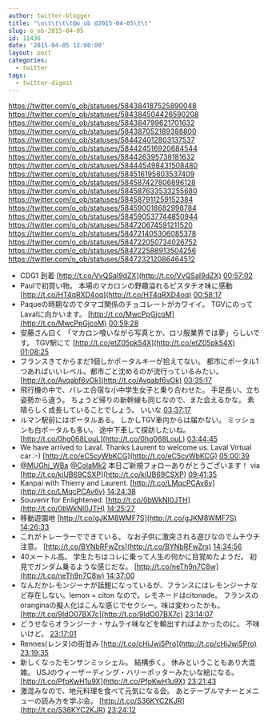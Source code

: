 ```yaml
---
author: twitter-blogger
title: "\n\t\t\t\t@o_ob @2015-04-05\t\t"
slug: o_ob-2015-04-05
id: 11436
date: '2015-04-05 12:00:00'
layout: post
categories:
  - twitter
tags:
  - twitter-digest
---
```


https://twitter.com/o_ob/statuses/584384187525890048 https://twitter.com/o_ob/statuses/584384504426590208 https://twitter.com/o_ob/statuses/584384799621701632 https://twitter.com/o_ob/statuses/584387052189388800 https://twitter.com/o_ob/statuses/584424012803137537 https://twitter.com/o_ob/statuses/584424516920684544 https://twitter.com/o_ob/statuses/584426395738181632 https://twitter.com/o_ob/statuses/584445498431508480 https://twitter.com/o_ob/statuses/584516195803537409 https://twitter.com/o_ob/statuses/584587427806896128 https://twitter.com/o_ob/statuses/584587633533255680 https://twitter.com/o_ob/statuses/584587911259152384 https://twitter.com/o_ob/statuses/584590018682998784 https://twitter.com/o_ob/statuses/584590537744850944 https://twitter.com/o_ob/statuses/584720674591211520 https://twitter.com/o_ob/statuses/584721405306085378 https://twitter.com/o_ob/statuses/584722050734026752 https://twitter.com/o_ob/statuses/584722588913504256 https://twitter.com/o_ob/statuses/584723212086464512  

*   CDG1 到着 [http://t.co/VvQSaI9dZX](http://t.co/VvQSaI9dZX) [00:57:02](https://twitter.com/o_ob/statuses/584384187525890048)
*   Paulで初買い物。 本場のマカロンの野趣溢れるピスタチオ味に感動 [http://t.co/HT4qRXD4oq](http://t.co/HT4qRXD4oq) [00:58:17](https://twitter.com/o_ob/statuses/584384504426590208)
*   Paqueの時期なのでタマゴ関係のチョコレートがカワイイ。 TGVにのってLavalに向かいます。 [http://t.co/MwcPpGjcoM](http://t.co/MwcPpGjcoM) [00:59:28](https://twitter.com/o_ob/statuses/584384799621701632)
*   安藤さん曰く 「マカロン喰いながら写真とか、ロリ服業界では夢」らしいです。 TGV駅にて [http://t.co/etZ05pk54X](http://t.co/etZ05pk54X) [01:08:25](https://twitter.com/o_ob/statuses/584387052189388800)
*   フランスきてからまだ1個しかポータルキーが拾えてない。 都市にポータル1つあればいいレベル。都市ごと沈めるのが流行っているみたい。 [http://t.co/Avqabf6vOk](http://t.co/Avqabf6vOk) [03:35:17](https://twitter.com/o_ob/statuses/584424012803137537)
*   飛行機の中で、バレエ合宿な小中学生女子と乗り合わせた。 手足長い、立ち姿勢から違う。 ちょうど帰りの新幹線も同じなので、また会えるかな。 素晴らしく成長していることでしょう。 いいな [03:37:17](https://twitter.com/o_ob/statuses/584424516920684544)
*   ルマン駅前にはポータルある。 しかしTGV車内からは届かない。 ミッションも白ポータルも多い。 途中下車して探訪したいね。 [http://t.co/0hg068LouL](http://t.co/0hg068LouL) [03:44:45](https://twitter.com/o_ob/statuses/584426395738181632)
*   We have arrived to Laval. Thanks Laurent to welcome us. Laval Virtual car :-) [http://t.co/eC5cyWbKCG](http://t.co/eC5cyWbKCG) [05:00:39](https://twitter.com/o_ob/statuses/584445498431508480)
*   [@MUGhj_WBa](https://twitter.com/MUGhj_WBa) [@ColaMk2](https://twitter.com/ColaMk2) 本日ご新規フォローありがとうございます！ via [http://t.co/kiUB69CSXP](http://t.co/kiUB69CSXP) [09:41:35](https://twitter.com/o_ob/statuses/584516195803537409)
*   Kanpai with Thierry and Laurent. [http://t.co/LMqcPCAv6v](http://t.co/LMqcPCAv6v) [14:24:38](https://twitter.com/o_ob/statuses/584587427806896128)
*   Souvenir for Enlightened. [http://t.co/0bWkNI0JTH](http://t.co/0bWkNI0JTH) [14:25:27](https://twitter.com/o_ob/statuses/584587633533255680)
*   移動遊園地 [http://t.co/gJKM8WMF7S](http://t.co/gJKM8WMF7S) [14:26:33](https://twitter.com/o_ob/statuses/584587911259152384)
*   これがトレーラーでできている。 なお子供に激突される遊びなのでムチウチ注意。 [http://t.co/BYNbRFwZrs](http://t.co/BYNbRFwZrs) [14:34:56](https://twitter.com/o_ob/statuses/584590018682998784)
*   40メートル高。 学生たちはコレに乗って人生の何かに目覚めたようだ。 初見でガンダム乗るような感じだな。 [http://t.co/neTh9n7C8w](http://t.co/neTh9n7C8w) [14:37:00](https://twitter.com/o_ob/statuses/584590537744850944)
*   なんだかレモンジーナが話題になっているが、フランスにはレモンジーナなど存在しない。lemon = citon なので。レモネードはcitonade。 フランスのoranginaの擬人化はこんな感じでセクシー。味は変わったかも。 [http://t.co/9IdO07BX7c](http://t.co/9IdO07BX7c) [23:14:07](https://twitter.com/o_ob/statuses/584720674591211520)
*   どうせならオランジーナ・サムライ味などを輸出すればよかったのに。 不味いけど。 [23:17:01](https://twitter.com/o_ob/statuses/584721405306085378)
*   Rennes(レンヌ)の街並み [http://t.co/cHiJwi5Pro](http://t.co/cHiJwi5Pro) [23:19:35](https://twitter.com/o_ob/statuses/584722050734026752)
*   新しくなったモンサンミッシェル。 結構歩く。 休みということもあり大混雑。 USJのウィーザーディング・ハリーポッターみたいな絵になる。 [http://t.co/PfpKwH1u9X](http://t.co/PfpKwH1u9X) [23:21:43](https://twitter.com/o_ob/statuses/584722588913504256)
*   激混みなので、地元料理を食べて元気になる会。 あとテーブルマナーとメニューの読み方を学ぶ会。 [http://t.co/S36KYC2KJR](http://t.co/S36KYC2KJR) [23:24:12](https://twitter.com/o_ob/statuses/584723212086464512)